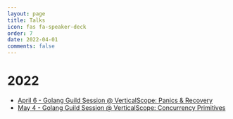```yaml
---
layout: page
title: Talks
icon: fas fa-speaker-deck
order: 7
date: 2022-04-01
comments: false
---
```


# 2022

* [April 6 - Golang Guild Session @ VerticalScope: Panics & Recovery](/posts/golang-panics)
* [May 4 - Golang Guild Session @ VerticalScope: Concurrency Primitives](/posts/golang-concurrency-primitives)
